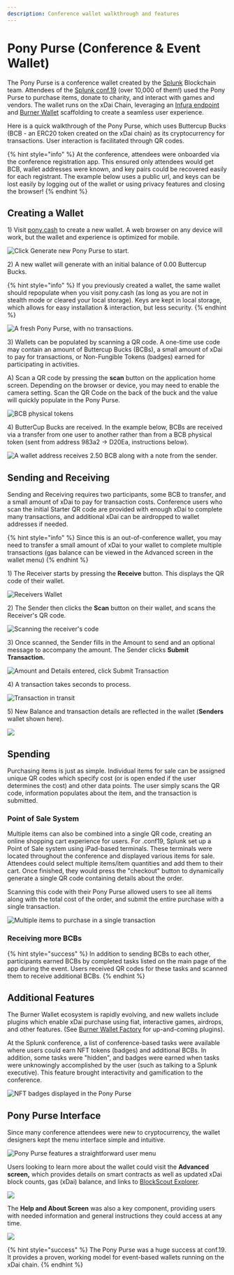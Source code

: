 ```yaml
---
description: Conference wallet walkthrough and features
---
```


# Pony Purse (Conference & Event Wallet)

The Pony Purse is a conference wallet created by the [Splunk](https://www.splunk.com/) Blockchain team. Attendees of the [Splunk conf.19](splunk-conference-non-crypto-conference.md) (over 10,000 of them!) used the Pony Purse to purchase items, donate to charity, and interact with games and vendors. The wallet runs on the xDai Chain, leveraging an [Infura endpoint](https://blog.infura.io/infura-brings-scale-to-splunk-xdai-pop-up-cryptocurrency-ab53eda62320) and [Burner Wallet](../../../for-users/wallets/burner-wallet/) scaffolding to create a seamless user experience.

Here is a quick walkthrough of the Pony Purse, which uses Buttercup Bucks (BCB - an ERC20 token created on the xDai chain) as its cryptocurrency for transactions. User interaction is facilitated through QR codes.

{% hint style="info" %}
At the conference, attendees were onboarded via the conference registration app. This ensured only attendees would get BCB, wallet addresses were known, and key pairs could be recovered easily for each registrant. The example below uses a public url, and keys can be lost easily by logging out of the wallet or using privacy features and closing the browser!
{% endhint %}

## Creating a Wallet

1\) Visit [pony.cash](https://pony.cash) to create a new wallet. A web browser on any device will work, but the wallet and experience is optimized for mobile.

![Click Generate new Pony Purse to start.](../../../.gitbook/assets/BB1.png)

2\) A new wallet will generate with an initial balance of 0.00 Buttercup Bucks.

{% hint style="info" %}
If you previously created a wallet, the same wallet should repopulate when you visit pony.cash (as long as you are not in stealth mode or cleared your local storage). Keys are kept in local storage, which allows for easy installation & interaction, but less security.
{% endhint %}

![A fresh Pony Purse, with no transactions.](../../../.gitbook/assets/BCB2.png)

3\) Wallets can be populated by scanning a QR code. A one-time use code may contain an amount of Buttercup Bucks (BCBs), a small amount of xDai to pay for transactions, or Non-Fungible Tokens (badges) earned for participating in activities.

A) Scan a QR code by pressing the **scan** button on the application home screen. Depending on the browser or device, you may need to enable the camera setting. Scan the QR Code on the back of the buck and the value will quickly populate in the Pony Purse.

![BCB physical tokens](../../../.gitbook/assets/BCB1.png)

4\) ButterCup Bucks are received. In the example below, BCBs are received via a transfer from one user to another rather than from a BCB physical token (sent from address 983a2 -> D20Ea, instructions below).

![A wallet address receives 2.50 BCB along with a note from the sender.](../../../.gitbook/assets/BCB-3.png)

## Sending and Receiving

Sending and Receiving requires two participants, some BCB to transfer, and a small amount of xDai to pay for transaction costs. Conference users who scan the initial Starter QR code are provided with enough xDai to complete many transactions, and additional xDai can be airdropped to wallet addresses if needed.

{% hint style="info" %}
Since this is an out-of-conference wallet, you may need to transfer a small amount of xDai to your wallet to complete multiple transactions (gas balance can be viewed in the Advanced screen in the wallet menu)
{% endhint %}

1\) The Receiver starts by pressing the **Receive** button. This displays the QR code of their wallet.

![Receivers Wallet](../../../.gitbook/assets/bcb4.png)

2\) The Sender then clicks the **Scan** button on their wallet, and scans the Receiver's QR code.

![Scanning the receiver's code](../../../.gitbook/assets/scanning-QR-code.png)

3\) Once scanned, the Sender fills in the Amount to send and an optional message to accompany the amount. The Sender clicks **Submit Transaction.**

![Amount and Details entered, click Submit Transaction](../../../.gitbook/assets/send-1.png)

4\) A transaction takes seconds to process.

![Transaction in transit](../../../.gitbook/assets/processing.png)

5\) New Balance and transaction details are reflected in the wallet (**Senders** wallet shown here).

![](../../../.gitbook/assets/check\_wallet.png)

## Spending

Purchasing items is just as simple. Individual items for sale can be assigned unique QR codes which specify cost (or is open ended if the user determines the cost) and other data points. The user simply scans the QR code, information populates about the item, and the transaction is submitted.

### Point of Sale System

Multiple items can also be combined into a single QR code, creating an online shopping cart experience for users. For .conf19, Splunk set up a Point of Sale system using iPad-based terminals. These terminals were located throughout the conference and displayed various items for sale. Attendees could select multiple items/item quantities and add them to their cart. Once finished, they would press the "checkout" button to dynamically generate a single QR code containing details about the order.

Scanning this code with their Pony Purse allowed users to see all items along with the total cost of the order, and submit the entire purchase with a single transaction.

![Multiple items to purchase in a single transaction](../../../.gitbook/assets/pnoy.png)

### Receiving more BCBs

{% hint style="success" %}
In addition to sending BCBs to each other, participants earned BCBs by completed tasks listed on the main page of the app during the event. Users received QR codes for these tasks and scanned them to receive additional BCBs.
{% endhint %}

## Additional Features

The Burner Wallet ecosystem is rapidly evolving, and new wallets include plugins which enable xDai purchase using fiat, interactive games, airdrops, and other features. (See [Burner Wallet Factory](../../../for-developers/developer-resources/burner-wallet-factory/) for up-and-coming plugins).

At the Splunk conference, a list of conference-based tasks were available where users could earn NFT tokens (badges) and additional BCBs. In addition, some tasks were "hidden", and badges were earned when tasks were unknowingly accomplished by the user (such as talking to a Splunk executive). This feature brought interactivity and gamification to the conference.

![NFT badges displayed in the Pony Purse](<../../../.gitbook/assets/bscb (1).png>)

## Pony Purse Interface

Since many conference attendees were new to cryptocurrency, the wallet designers kept the menu interface simple and intuitive.

![Pony Purse features a straightforward user menu](<../../../.gitbook/assets/simple menu.png>)

Users looking to learn more about the wallet could visit the **Advanced screen,** which provides details on smart contracts as well as updated xDai block counts, gas (xDai) balance, and links to [BlockScout Explorer](https://blockscout.com/xdai/mainnet/).

![](<../../../.gitbook/assets/advanced menu.png>)

The **Help and About Screen** was also a key component, providing users with needed information and general instructions they could access at any time.

![](<../../../.gitbook/assets/help and about.png>)

{% hint style="success" %}
The Pony Purse was a huge success at conf.19. It provides a proven, working model for event-based wallets running on the xDai chain.
{% endhint %}
